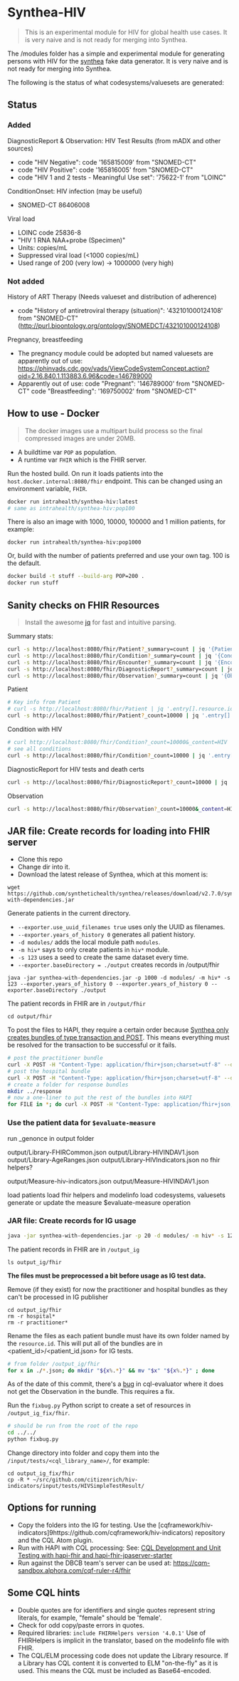 # Synthea-HIV

> This is an experimental module for HIV for global health use cases. It is very naive and is not ready for merging into Synthea.

The /modules folder has a simple and experimental module for generating persons with HIV for the [synthea](https://github.com/synthetichealth/synthea) fake data generator. It is very naive and is not ready for merging into Synthea.

The following is the status of what codesystems/valuesets are generated:

## Status

### Added

DiagnosticReport & Observation: HIV Test Results (from mADX and other sources)
* code "HIV Negative": code '165815009' from "SNOMED-CT"
* code "HIV Positive": code '165816005' from "SNOMED-CT"
* code "HIV 1 and 2 tests - Meaningful Use set": '75622-1' from "LOINC"

ConditionOnset: HIV infection (may be useful)
* SNOMED-CT 86406008

Viral load
* LOINC code 25836-8 
* "HIV 1 RNA NAA+probe (Specimen)"
* Units: copies/mL
* Suppressed viral load (<1000 copies/mL)
* Used range of 200 (very low) -> 1000000 (very high)


### Not added

History of ART Therapy (Needs valueset and distribution of adherence)
* code "History of antiretroviral therapy (situation)": '432101000124108' from "SNOMED-CT"
(http://purl.bioontology.org/ontology/SNOMEDCT/432101000124108)

Pregnancy, breastfeeding
* The pregnancy module could be adopted but named valuesets are apparently out of use:
https://phinvads.cdc.gov/vads/ViewCodeSystemConcept.action?oid=2.16.840.1.113883.6.96&code=146789000
* Apparently out of use:
    code "Pregnant": '146789000' from "SNOMED-CT"
    code "Breastfeeding": '169750002' from "SNOMED-CT"

## How to use - Docker

> The docker images use a multipart build process so the final compressed images are under 20MB.

* A buildtime var `POP` as population.
* A runtime var `FHIR` which is the FHIR server.

Run the hosted build. On run it loads patients into the `host.docker.internal:8080/fhir` endpoint. This can be changed using an environment variable, `FHIR`.
```bash
docker run intrahealth/synthea-hiv:latest
# same as intrahealth/synthea-hiv:pop100
```

There is also an image with 1000, 10000, 100000 and 1 million patients, for example:
```
docker run intrahealth/synthea-hiv:pop1000
```

Or, build with the number of patients preferred and use your own tag. 100 is the default.
```bash
docker build -t stuff --build-arg POP=200 .
docker run stuff
```

## Sanity checks on FHIR Resources

> Install the awesome [jq](https://stedolan.github.io/jq/download/) for fast and intuitive parsing.

Summary stats:

```bash
curl -s http://localhost:8080/fhir/Patient?_summary=count | jq '{Patient: .total}'
curl -s http://localhost:8080/fhir/Condition?_summary=count | jq '{Condition: .total}'
curl -s http://localhost:8080/fhir/Encounter?_summary=count | jq '{Encounter: .total}'
curl -s http://localhost:8080/fhir/DiagnosticReport?_summary=count | jq '{DiagnosticReport: .total}'
curl -s http://localhost:8080/fhir/Observation?_summary=count | jq '{Observation: .total}'
```

Patient
```bash
# Key info from Patient
# curl -s http://localhost:8080/fhir/Patient | jq '.entry[].resource.id, .entry[].resource | {gender: .gender, birthDate: .birthDate, deceasedDateTime: .deceasedDateTime}'
curl -s http://localhost:8080/fhir/Patient?_count=10000 | jq '.entry[] | {id: .resource.id, gender: .resource.gender, birthDate: .resource.birthDate, deceasedDateTime: .resource.deceasedDateTime}'
```

Condition with HIV
```bash
# curl http://localhost:8080/fhir/Condition?_count=10000&_content=HIV
# see all conditions
curl -s http://localhost:8080/fhir/Condition?_count=10000 | jq '.entry[] | .resource.code[], .resource.subject.reference, .resource.encounter.reference'
```

DiagnosticReport for HIV tests and death certs
```bash
curl -s http://localhost:8080/fhir/DiagnosticReport?_count=10000 | jq '.entry[] | .resource.code, .resource.subject.reference, .resource.encounter.reference, .resource.result[]'
```

Observation
```bash
curl -s http://localhost:8080/fhir/Observation?_count=10000&_content=HIV | jq '.entry[] | .resource.code.coding[], .resource.subject.reference, .resource.encounter.reference, .resource.valueCodeableConcept[]'
```

## JAR file: Create records for loading into FHIR server

* Clone this repo
* Change dir into it.
* Download the latest release of Synthea, which at this moment is:
```
wget https://github.com/synthetichealth/synthea/releases/download/v2.7.0/synthea-with-dependencies.jar
```

Generate patients in the current directory.
* `--exporter.use_uuid_filenames true` uses only the UUID as filenames.
* `--exporter.years_of_history 0` generates all patient history.
* `-d modules/` adds the local module path `modules`.
* `-m hiv*` says to only create patients in `hiv*` module.
* `-s 123` uses a seed to create the same dataset every time.
* `--exporter.baseDirectory = ./output` creates records in /output/fhir
```
java -jar synthea-with-dependencies.jar -p 1000 -d modules/ -m hiv* -s 123 --exporter.years_of_history 0 --exporter.years_of_history 0 --exporter.baseDirectory ./output
```

The patient records in FHIR are in `/output/fhir`
```
cd output/fhir
```
To post the files to HAPI, they require a certain order because [Synthea only creates bundles of type transaction and POST](https://github.com/synthetichealth/synthea/issues/846). This means everything must be resolved for the transaction to be successful or it fails.

```bash
# post the practitioner bundle
curl -X POST -H "Content-Type: application/fhir+json;charset=utf-8" --data @practitionerInformation1614641921664.json http://localhost:8080/fhir
# post the hospital bundle
curl -X POST -H "Content-Type: application/fhir+json;charset=utf-8" --data @hospitalInformation1614641921664.json http://localhost:8080/fhir
# create a folder for response bundles
mkdir ../response
# now a one-liner to put the rest of the bundles into HAPI
for FILE in *; do curl -X POST -H "Content-Type: application/fhir+json;charset=utf-8" --data @$FILE http://localhost:8080/fhir ; done
```

### Use the patient data for `$evaluate-measure`

run _genonce
in output folder

output/Library-FHIRCommon.json
output/Library-HIVINDAV1.json
output/Library-AgeRanges.json
output/Library-HIVIndicators.json
no fhir helpers?

output/Measure-hiv-indicators.json
output/Measure-HIVINDAV1.json

load patients
load fhir helpers and modelinfo
load codesystems, valuesets
generate or update the measure
$evaluate-measure operation






### JAR file: Create records for IG usage

```bash
java -jar synthea-with-dependencies.jar -p 20 -d modules/ -m hiv* -s 123 --exporter.years_of_history 0 --exporter.years_of_history 0 --exporter.use_uuid_filenames true --exporter.baseDirectory ./output_ig
```

The patient records in FHIR are in `/output_ig`
```
ls output_ig/fhir
```

**The files must be preprocessed a bit before usage as IG test data.**

Remove (if they exist) for now the practitioner and hospital bundles as they can't be processed in IG publisher
```
cd output_ig/fhir
rm -r hospital*
rm -r practitioner*
```

Rename the files as each patient bundle must have its own folder named by the `resource.id`. This will put all of the bundles are in <patient_id>/<patient_id.json> for IG tests.
```bash
# from folder /output_ig/fhir
for x in ./*.json; do mkdir "${x%.*}" && mv "$x" "${x%.*}" ; done
```

As of the date of this commit, there's a [bug](https://github.com/DBCG/cql-evaluator/issues/32) in cql-evaluator where it does not get the Observation in the bundle. This requires a fix.

Run the `fixbug.py` Python script to create a set of resources in `/output_ig_fix/fhir`.
```bash
# should be run from the root of the repo
cd ../../
python fixbug.py
```

Change directory into folder and copy them into the `/input/tests/<cql_library_name>/`, for example:
```
cd output_ig_fix/fhir
cp -R * ~/src/github.com/citizenrich/hiv-indicators/input/tests/HIVSimpleTestResult/
```

## Options for running

* Copy the folders into the IG for testing. Use the [cqframework/hiv-indicators]9https://github.com/cqframework/hiv-indicators) repository and the CQL Atom plugin.
* Run with HAPI with CQL processing:
See: [CQL Development and Unit Testing with hapi-fhir and hapi-fhir-jpaserver-starter](https://docs.google.com/document/d/1nMChThWev-FRsjvsqDPEdS-0qrjqONoMj4livjD2dqQ)
* Run against the DBCB team's server can be used at: https://cqm-sandbox.alphora.com/cqf-ruler-r4/fhir

## Some CQL hints

* Double quotes are for identifiers and single quotes represent string literals, for example, "female" should be 'female'.
* Check for odd copy/paste errors in quotes.
* Required libraries: `include FHIRHelpers version '4.0.1'` Use of FHIRHelpers is implicit in the translator, based on the modelinfo file with FHIR.
* The CQL/ELM processing code does not update the Library resource. If a Library has CQL content it is converted to ELM "on-the-fly" as it is used. This means the CQL must be included as Base64-encoded.




